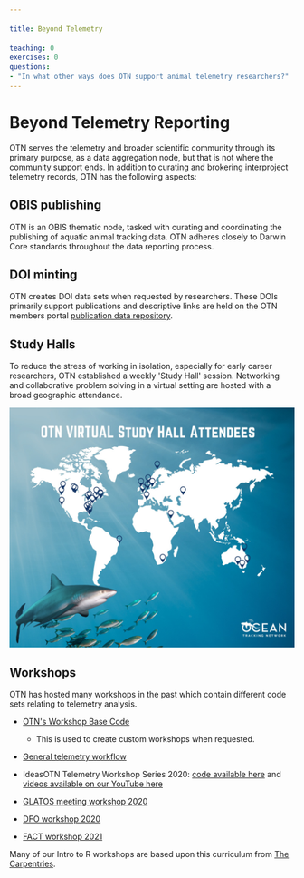 ```yaml
---

title: Beyond Telemetry

teaching: 0
exercises: 0
questions:
- "In what other ways does OTN support animal telemetry researchers?"
---
```



# Beyond Telemetry Reporting


OTN serves the telemetry and broader scientific community through its primary purpose, as a data aggregation node, but that is not where the community support ends.  In addition to curating and brokering interproject telemetry records, OTN has the following aspects:

## OBIS publishing

OTN is an OBIS thematic node, tasked with curating and coordinating the publishing of aquatic animal tracking data. OTN adheres closely to Darwin Core standards throughout the data reporting process.

## DOI minting

OTN creates DOI data sets when requested by researchers. These DOIs primarily support publications and descriptive links are held on the OTN members portal [publication data repository](https://members.oceantrack.org/data/pblctn_data).

## Study Halls

To reduce the stress of working in isolation, especially for early career researchers, OTN established a weekly 'Study Hall' session. Networking and collaborative problem solving in a virtual setting are hosted with a broad geographic attendance.

![study hall map](../fig/study_hall_attendees.jpg)

## Workshops
OTN has hosted many workshops in the past which contain different code sets relating to telemetry analysis.

- [OTN's Workshop Base Code](https://github.com/ocean-tracking-network/otn-workshop-base)
    - This is used to create custom workshops when requested.

- [General telemetry workflow](https://ocean-tracking-network.github.io/jb-acoustic-telemetry/index.html)

- IdeasOTN Telemetry Workshop Series 2020: [code available here](https://github.com/kimwhoriskey/ideasOTNtws2020code) and [videos available on our YouTube here](https://www.youtube.com/playlist?list=PL_06zLsCWuDRnmIKaMHTBlg5KTKS76k6u)

- [GLATOS meeting workshop 2020](https://ocean-tracking-network.github.io/2020-02-27-glatos-workshop/index.html)

- [DFO workshop 2020](https://ocean-tracking-network.github.io/2020-03-11-DFOBIO-telemetry-workshop/)

- [FACT workshop 2021](https://ocean-tracking-network.github.io/2021-12-15-fact-workshop/)

Many of our Intro to R workshops are based upon this curriculum from [The Carpentries](https://datacarpentry.org/R-ecology-lesson/).
